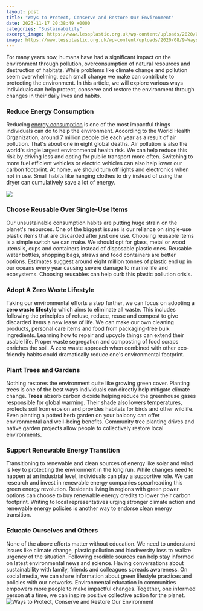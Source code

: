 ```yaml
---
layout: post
title: "Ways to Protect, Conserve and Restore Our Environment"
date: 2023-11-17 20:38:49 +0000
categories: "Sustainability"
excerpt_image: https://www.lessplastic.org.uk/wp-content/uploads/2020/08/9-Ways-You-Can-Restore-Nature-Square-21cm-scaled.jpg
image: https://www.lessplastic.org.uk/wp-content/uploads/2020/08/9-Ways-You-Can-Restore-Nature-Square-21cm-scaled.jpg
---
```


For many years now, humans have had a significant impact on the environment through pollution, overconsumption of natural resources and destruction of habitats. While problems like climate change and pollution seem overwhelming, each small change we make can contribute to protecting the environment. In this article, we will explore various ways individuals can help protect, conserve and restore the environment through changes in their daily lives and habits.
### Reduce Energy Consumption
Reducing [energy consumption](https://yt.io.vn/collection/abella) is one of the most impactful things individuals can do to help the environment. According to the World Health Organization, around 7 million people die each year as a result of air pollution. That's about one in eight global deaths. Air pollution is also the world's single largest environmental health risk. We can help reduce this risk by driving less and opting for public transport more often. Switching to more fuel efficient vehicles or electric vehicles can also help lower our carbon footprint. At home, we should turn off lights and electronics when not in use. Small habits like hanging clothes to dry instead of using the dryer can cumulatively save a lot of energy. 

![](https://thegardeningcook.com/wp-content/uploads/2020/10/Save-the-environment-printable-689x1024.jpg)
### Choose Reusable Over Single-Use Items
Our unsustainable consumption habits are putting huge strain on the planet's resources. One of the biggest issues is our reliance on single-use plastic items that are discarded after just one use. Choosing reusable items is a simple switch we can make. We should opt for glass, metal or wood utensils, cups and containers instead of disposable plastic ones. Reusable water bottles, shopping bags, straws and food containers are better options. Estimates suggest around eight million tonnes of plastic end up in our oceans every year causing severe damage to marine life and ecosystems. Choosing reusables can help curb this plastic pollution crisis.
### Adopt A Zero Waste Lifestyle
Taking our environmental efforts a step further, we can focus on adopting a **zero waste lifestyle** which aims to eliminate all waste. This includes following the principles of refuse, reduce, reuse and compost to give discarded items a new lease of life. We can make our own cleaning products, personal care items and food from packaging-free bulk ingredients. Learning how to repair and upcycle things can extend their usable life. Proper waste segregation and composting of food scraps enriches the soil. A zero waste approach when combined with other eco-friendly habits could dramatically reduce one's environmental footprint.
### Plant Trees and Gardens
Nothing restores the environment quite like growing green cover. Planting trees is one of the best ways individuals can directly help mitigate climate change. **Trees** absorb carbon dioxide helping reduce the greenhouse gases responsible for global warming. Their shade also lowers temperatures, protects soil from erosion and provides habitats for birds and other wildlife. Even planting a potted herb garden on your balcony can offer environmental and well-being benefits. Community tree planting drives and native garden projects allow people to collectively restore local environments.
### Support Renewable Energy Transition  
Transitioning to renewable and clean sources of energy like solar and wind is key to protecting the environment in the long run. While changes need to happen at an industrial level, individuals can play a supportive role. We can research and invest in renewable energy companies spearheading this green energy revolution. Residents living in regions with green power options can choose to buy renewable energy credits to lower their carbon footprint. Writing to local representatives urging stronger climate action and renewable energy policies is another way to endorse clean energy transition.
### Educate Ourselves and Others
None of the above efforts matter without education. We need to understand issues like climate change, plastic pollution and biodiversity loss to realize urgency of the situation. Following credible sources can help stay informed on latest environmental news and science. Having conversations about sustainability with family, friends and colleagues spreads awareness. On social media, we can share information about green lifestyle practices and policies with our networks. Environmental education in communities empowers more people to make impactful changes. Together, one informed person at a time, we can inspire positive collective action for the planet.
![Ways to Protect, Conserve and Restore Our Environment](https://www.lessplastic.org.uk/wp-content/uploads/2020/08/9-Ways-You-Can-Restore-Nature-Square-21cm-scaled.jpg)